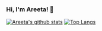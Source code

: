 ### Hi, I'm Areeta! 👋

[![Areeta's github stats](https://github-readme-stats.vercel.app/api?username=areetaw&hide=stars&show_icons=true&count_private=true&title_color=898cae&icon_color=898cae)](https://github.com/anuraghazra/github-readme-stats)
[![Top Langs](https://github-readme-stats.vercel.app/api/top-langs/?username=areetaw&layout=compact&title_color=898cae)](https://github.com/anuraghazra/github-readme-stats)
